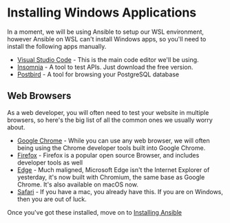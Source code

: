 # Installing Windows Applications

In a moment, we will be using Ansible to setup our WSL environment, however Ansible on WSL can't install Windows apps, so you'll need to install the following apps manually.

- [Visual Studio Code] - This is the main code editor we'll be using.
- [Insomnia] - A tool to test APIs. Just download the free version.
- [Postbird] - A tool for browsing your PostgreSQL database

## Web Browsers

As a web developer, you will often need to test your website in multiple browsers,
so here's the big list of all the common ones we usually worry about.

- [Google Chrome] - While you can use any web browser, we will often being using
  the Chrome developer tools built into Google Chrome.
- [Firefox] - Firefox is a popular open source Browser, and includes developer tools as well
- [Edge] - Much maligned, Microsoft Edge isn't the Internet Explorer of yesterday, it's now built with Chromium, the same base as Google Chrome. It's also available on macOS now.
- [Safari] - If you have a mac, you already have this. If you are on Windows, then you are out of luck.

Once you've got these installed, move on to [Installing Ansible]

[visual studio code]: https://code.visualstudio.com/
[insomnia]: https://insomnia.rest/pricing
[postbird]: https://github.com/Paxa/postbird/releases/download/0.8.4/Postbird-Setup-0.8.4.exe
[google chrome]: https://google.com/chrome
[firefox]: https://firefox.com
[edge]: https://www.microsoft.com/en-us/edge
[safari]: https://www.apple.com/safari/

[Installing Ansible]:ansible-setup.md
